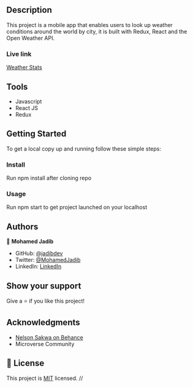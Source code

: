 ## Description

This project is a mobile app that enables users to look up weather conditions around the world by city, it is built with Redux, React and the Open Weather API.

### Live link

[Weather Stats](https://jadibdev.github.io/Meals/dist/index.html)

## Tools

- Javascript
- React JS
- Redux

## Getting Started

To get a local copy up and running follow these simple steps:

### Install

Run npm install after cloning repo

### Usage

Run npm start to get project launched on your localhost

## Authors

👤 **Mohamed Jadib**

- GitHub: [@jadibdev](https://github.com/jadibdev)
- Twitter: [@MohamedJadib](https://twitter.com/MohamedJadib)
- LinkedIn: [LinkedIn](https://www.linkedin.com/in/mohamed-jadib-942a5041/)

## Show your support

Give a ⭐️ if you like this project!

## Acknowledgments

- [Nelson Sakwa on Behance](https://www.behance.net/sakwadesignstudio)
- Microverse Community

## 📝 License

This project is [MIT](./MIT.md) licensed.
//
